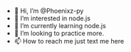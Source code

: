 - 👋 Hi, I’m @Phoenixz-py
- 👀 I’m interested in node.js 
- 🌱 I’m currently learning node.js
- 💞️ I’m looking to practice more.
- 📫 How to reach me just text me here
<!---
Phoenixz-py/Phoenixz-py is a ✨ special ✨ repository because its `README.md` (this file) appears on your GitHub profile.
You can click the Preview link to take a look at your changes.
--->
